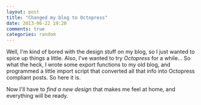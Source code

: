 ```yaml
---
layout: post
title: "Changed my blog to Octopress"
date: 2013-06-22 19:20
comments: true
categories: random
---
```

Well, I'm kind of bored with the design stuff on my blog, so I just wanted to spice up things a little. Also, I've wanted to try *Octopress* for a while... So what the heck, I wrote some export functions to my old blog, and programmed a little import script that converted all that info into Octopress compliant posts. So here it is.

Now I'll have to *find a new design* that makes me feel at home, and everything will be ready.
